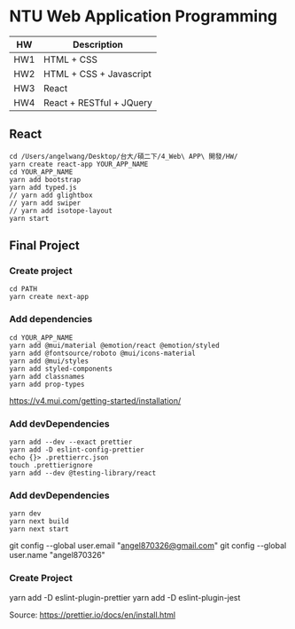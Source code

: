 # NTU Web Application Programming

|HW|Description|
|---|---|
|HW1|HTML + CSS|
|HW2|HTML + CSS + Javascript|
|HW3|React|
|HW4|React + RESTful + JQuery|

## React

```
cd /Users/angelwang/Desktop/台大/碩二下/4_Web\ APP\ 開發/HW/
yarn create react-app YOUR_APP_NAME
cd YOUR_APP_NAME
yarn add bootstrap
yarn add typed.js
// yarn add glightbox
// yarn add swiper
// yarn add isotope-layout
yarn start
```

## Final Project

### Create project
```
cd PATH
yarn create next-app
```

### Add dependencies
```
cd YOUR_APP_NAME
yarn add @mui/material @emotion/react @emotion/styled
yarn add @fontsource/roboto @mui/icons-material
yarn add @mui/styles
yarn add styled-components
yarn add classnames
yarn add prop-types
```
https://v4.mui.com/getting-started/installation/

### Add devDependencies
```
yarn add --dev --exact prettier
yarn add -D eslint-config-prettier
echo {}> .prettierrc.json
touch .prettierignore
yarn add --dev @testing-library/react
```

### Add devDependencies
```
yarn dev
yarn next build
yarn next start
```

git config --global user.email "angel870326@gmail.com"
git config --global user.name "angel870326"

### Create Project

yarn add -D eslint-plugin-prettier
yarn add -D eslint-plugin-jest

Source: https://prettier.io/docs/en/install.html



